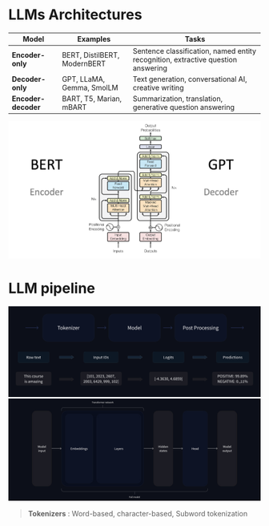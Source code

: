 
# LLMs Architectures  


Model | Examples |Tasks
|--|--|--|
**Encoder-only** | BERT, DistilBERT, ModernBERT | Sentence classification, named entity recognition, extractive question answering
**Decoder-only** | GPT, LLaMA, Gemma, SmolLM | Text generation, conversational AI, creative writing 
**Encoder-decoder** | BART, T5, Marian, mBART | Summarization, translation, generative question answering


![transformers_architecture](./pics/LLMs/transformers_architecture.png)

# LLM pipeline

![transformers_architecture](./pics/LLMs/full_nlp_pipeline-dark.svg)
![transformers_architecture](./pics/LLMs/transformer_and_head-dark.svg)

> **Tokenizers** : Word-based,  character-based, Subword tokenization

<!--stackedit_data:
eyJoaXN0b3J5IjpbLTI2MzA0NTA5NywxMDM0Mjc2MzExLC0yNz
MyNTY1MDksLTE5NTExODI4NDIsLTE1ODE3ODA5NzYsMTUxMTg4
ODk3MSwyOTEzNjE0MzUsNzMwOTk4MTE2XX0=
-->